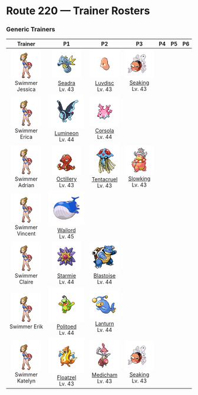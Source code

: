 # Route 220 — Trainer Rosters

### Generic Trainers

| Trainer | P1 | P2 | P3 | P4 | P5 | P6 |
|:-------:|:--:|:--:|:--:|:--:|:--:|:--:|
| ![Swimmer Jessica](../../assets/trainers/swimmer.png "Swimmer Jessica")<br>Swimmer Jessica | ![Seadra](../../assets/sprites/seadra/front.gif "Seadra")<br>[Seadra](../../pokemon/seadra.md/)<br>Lv. 43 | ![Luvdisc](../../assets/sprites/luvdisc/front.gif "Luvdisc")<br>[Luvdisc](../../pokemon/luvdisc.md/)<br>Lv. 43 | ![Seaking](../../assets/sprites/seaking/front.gif "Seaking")<br>[Seaking](../../pokemon/seaking.md/)<br>Lv. 43 |
| ![Swimmer Erica](../../assets/trainers/swimmer.png "Swimmer Erica")<br>Swimmer Erica | ![Lumineon](../../assets/sprites/lumineon/front.gif "Lumineon")<br>[Lumineon](../../pokemon/lumineon.md/)<br>Lv. 44 | ![Corsola](../../assets/sprites/corsola/front.gif "Corsola")<br>[Corsola](../../pokemon/corsola.md/)<br>Lv. 44 |
| ![Swimmer Adrian](../../assets/trainers/swimmer.png "Swimmer Adrian")<br>Swimmer Adrian | ![Octillery](../../assets/sprites/octillery/front.gif "Octillery")<br>[Octillery](../../pokemon/octillery.md/)<br>Lv. 43 | ![Tentacruel](../../assets/sprites/tentacruel/front.gif "Tentacruel")<br>[Tentacruel](../../pokemon/tentacruel.md/)<br>Lv. 43 | ![Slowking](../../assets/sprites/slowking/front.gif "Slowking")<br>[Slowking](../../pokemon/slowking.md/)<br>Lv. 43 |
| ![Swimmer Vincent](../../assets/trainers/swimmer.png "Swimmer Vincent")<br>Swimmer Vincent | ![Wailord](../../assets/sprites/wailord/front.gif "Wailord")<br>[Wailord](../../pokemon/wailord.md/)<br>Lv. 45 |
| ![Swimmer Claire](../../assets/trainers/swimmer.png "Swimmer Claire")<br>Swimmer Claire | ![Starmie](../../assets/sprites/starmie/front.gif "Starmie")<br>[Starmie](../../pokemon/starmie.md/)<br>Lv. 44 | ![Blastoise](../../assets/sprites/blastoise/front.gif "Blastoise")<br>[Blastoise](../../pokemon/blastoise.md/)<br>Lv. 44 |
| ![Swimmer Erik](../../assets/trainers/swimmer.png "Swimmer Erik")<br>Swimmer Erik | ![Politoed](../../assets/sprites/politoed/front.gif "Politoed")<br>[Politoed](../../pokemon/politoed.md/)<br>Lv. 44 | ![Lanturn](../../assets/sprites/lanturn/front.gif "Lanturn")<br>[Lanturn](../../pokemon/lanturn.md/)<br>Lv. 44 |
| ![Swimmer Katelyn](../../assets/trainers/swimmer.png "Swimmer Katelyn")<br>Swimmer Katelyn | ![Floatzel](../../assets/sprites/floatzel/front.gif "Floatzel")<br>[Floatzel](../../pokemon/floatzel.md/)<br>Lv. 43 | ![Medicham](../../assets/sprites/medicham/front.gif "Medicham")<br>[Medicham](../../pokemon/medicham.md/)<br>Lv. 43 | ![Seaking](../../assets/sprites/seaking/front.gif "Seaking")<br>[Seaking](../../pokemon/seaking.md/)<br>Lv. 43 |

